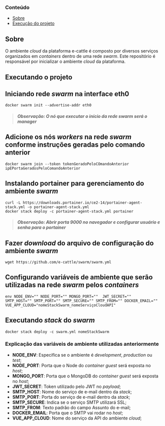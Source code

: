 ### Conteúdo
- [Sobre](#sobre)
- [Execução do projeto](#executando-o-projeto)

## Sobre
O ambiente *cloud* da plataforma e-cattle é composto por diversos serviços organizados em *containers* dentro de uma rede *swarm*.
Este repositório é responsável por inicializar o ambiente *cloud* da plataforma. 

## Executando o projeto

## Iniciando rede *swarm* na interface eth0

```
docker swarm init --advertise-addr eth0
```
>##### Observação: O nó que executar o início da rede *swarm* será o *manager*
 
## Adicione os nós *workers* na rede *swarm* conforme instruções geradas pelo comando anterior   
```
docker swarm join --token tokenGeradoPeloCOmandoAnterior ipEPortaGeradosPeloComandoAnterior
```

## Instalando portainer para gerenciamento do ambiente *swarm*
```
curl -L https://downloads.portainer.io/ce2-14/portainer-agent-stack.yml -o portainer-agent-stack.yml
docker stack deploy -c portainer-agent-stack.yml portainer
```
>##### Observação: Abrir porta 9000 no navegador e configurar usuário e senha para o portainer

## Fazer *download* do arquivo de configuração do ambiente *swarm*
```
wget https://github.com/e-cattle/swarm/swarm.yml
```

## Configurando variáveis de ambiente que serão utilizadas na rede *swarm* pelos *containers*
```
env NODE_ENV="" NODE_PORT="" MONGO_PORT=""  JWT_SECRET=""  
SMTP_HOST="" SMTP_PORT="" SMTP_SECURE="" SMTP_FROM="" DOCKER_EMAIL=""
VUE_APP_CLOUD="nomeStackSwarm_nomeServiçoCloudAPI"
```

## Executando *stack* do *swarm*
```
docker stack deploy -c swarm.yml nomeStackSwarm
```

### Explicação das variáveis de ambiente utilizadas anteriormente

- **NODE_ENV**: Especifica se o ambiente é *development*, *production* ou *test*;
- **NODE_PORT**: Porta que o Node do *container guest* será exposta no *host*;
- **MONGO_PORT**: Porta que o MongoDB do *container guest* será exposta no *host*;
- **JWT_SECRET**: Token utilizado pelo JWT no *payload*;
- **SMTP_HOST**: Nome do serviço de e-mail dentro da *stack*;
- **SMTP_PORT**: Porta do serviço de e-mail dentro da *stack*;
- **SMTP_SECURE**: Indica se o serviço SMTP utilizará SSL;
- **SMTP_FROM**: Texto padrão do campo Assunto do e-mail;
- **DOCKER_EMAIL**: Porta que o SMTP vai rodar no *host*;
- **VUE_APP_CLOUD**: Nome do serviço da API do ambiente *cloud*;

